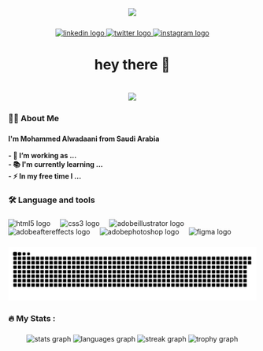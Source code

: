<div align="center" >
  <img height="180" src="https://avatars.githubusercontent.com/u/43487950?s=400&u=137a6bf50414cb4b6027d933175f560ae8daf3d7&v=4"  />
</div>

###

<div align="center">
  <a href="https://www.linkedin.com/in/mohammedalwadani/" target="_blank">
    <img src="https://raw.githubusercontent.com/maurodesouza/profile-readme-generator/master/src/assets/icons/social/linkedin/default.svg" width="50" height="30" alt="linkedin logo"  />
  </a>
  <a href="https://x.com/v_u07" target="_blank">
    <img src="https://raw.githubusercontent.com/maurodesouza/profile-readme-generator/master/src/assets/icons/social/twitter/default.svg" width="50" height="30" alt="twitter logo"  />
  </a>
  <a href="https://www.instagram.com/33le" target="_blank">
    <img src="https://raw.githubusercontent.com/maurodesouza/profile-readme-generator/master/src/assets/icons/social/instagram/default.svg" width="50" height="30" alt="instagram logo"  />
  </a>
</div>

###

<h1 align="center">hey there 👋</h1>

###

<br clear="both">

<div align="center">
  <img src="https://visitor-badge.laobi.icu/badge?page_id=MAlwad3ani.MAlwad3ani&"  />
</div>

###

<h3 align="left">👩‍💻  About Me</h3>

###

<h4 align="left">I'm Mohammed Alwadaani from Saudi Arabia<br><br>- 🔭 I’m working as ...<br>- 📚 I'm currently learning ...<br>- ⚡ In my free time I ...</h4>

###

<h3 align="left">🛠 Language and tools</h3>

###

<div align="left">
  <img src="https://skillicons.dev/icons?i=html" height="40" alt="html5 logo"  />
  <img width="12" />
  <img src="https://skillicons.dev/icons?i=css" height="40" alt="css3 logo"  />
  <img width="12" />
  <img src="https://skillicons.dev/icons?i=ai" height="40" alt="adobeillustrator logo"  />
  <img width="12" />
  <img src="https://skillicons.dev/icons?i=ae" height="40" alt="adobeaftereffects logo"  />
  <img width="12" />
  <img src="https://skillicons.dev/icons?i=ps" height="40" alt="adobephotoshop logo"  />
  <img width="12" />
  <img src="https://skillicons.dev/icons?i=figma" height="40" alt="figma logo"  />
</div>

###

<img src="https://raw.githubusercontent.com/MAlwad3ani/MAlwad3ani/output/snake.svg" alt="Snake animation" />

###

<h3 align="left">🔥   My Stats :</h3>

###

<div align="center">
  <img src="https://github-readme-stats.vercel.app/api?username=MAlwad3ani&hide_title=false&hide_rank=false&show_icons=true&include_all_commits=true&count_private=true&disable_animations=false&theme=dark&locale=en&hide_border=false&order=1" height="180" alt="stats graph"  />
  <img src="https://github-readme-stats.vercel.app/api/top-langs?username=MAlwad3ani&locale=en&hide_title=false&layout=compact&card_width=320&langs_count=5&theme=dark&hide_border=false&order=2" height="180" alt="languages graph"  />
  <img src="https://streak-stats.demolab.com?user=MAlwad3ani&locale=en&mode=daily&theme=dark&hide_border=false&border_radius=5&order=3" height="205" alt="streak graph"  />
  <img src="https://github-profile-trophy.vercel.app?username=MAlwad3ani&theme=alduin&margin-w=12&margin-h=5&no-frame=true&no-bg=false" height="150" alt="trophy graph"  />
</div>

###

